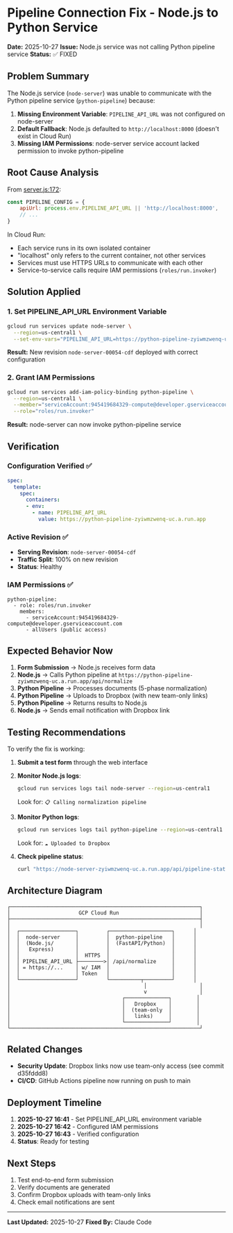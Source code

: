 # Pipeline Connection Fix - Node.js to Python Service

**Date:** 2025-10-27
**Issue:** Node.js service was not calling Python pipeline service
**Status:** ✅ FIXED

## Problem Summary

The Node.js service (`node-server`) was unable to communicate with the Python pipeline service (`python-pipeline`) because:

1. **Missing Environment Variable**: `PIPELINE_API_URL` was not configured on node-server
2. **Default Fallback**: Node.js defaulted to `http://localhost:8000` (doesn't exist in Cloud Run)
3. **Missing IAM Permissions**: node-server service account lacked permission to invoke python-pipeline

## Root Cause Analysis

From [server.js:172](server.js#L172):
```javascript
const PIPELINE_CONFIG = {
    apiUrl: process.env.PIPELINE_API_URL || 'http://localhost:8000',
    // ...
}
```

In Cloud Run:
- Each service runs in its own isolated container
- "localhost" only refers to the current container, not other services
- Services must use HTTPS URLs to communicate with each other
- Service-to-service calls require IAM permissions (`roles/run.invoker`)

## Solution Applied

### 1. Set PIPELINE_API_URL Environment Variable

```bash
gcloud run services update node-server \
  --region=us-central1 \
  --set-env-vars="PIPELINE_API_URL=https://python-pipeline-zyiwmzwenq-uc.a.run.app"
```

**Result:** New revision `node-server-00054-cdf` deployed with correct configuration

### 2. Grant IAM Permissions

```bash
gcloud run services add-iam-policy-binding python-pipeline \
  --region=us-central1 \
  --member="serviceAccount:945419684329-compute@developer.gserviceaccount.com" \
  --role="roles/run.invoker"
```

**Result:** node-server can now invoke python-pipeline service

## Verification

### Configuration Verified ✅

```yaml
spec:
  template:
    spec:
      containers:
      - env:
        - name: PIPELINE_API_URL
          value: https://python-pipeline-zyiwmzwenq-uc.a.run.app
```

### Active Revision ✅

- **Serving Revision**: `node-server-00054-cdf`
- **Traffic Split**: 100% on new revision
- **Status**: Healthy

### IAM Permissions ✅

```
python-pipeline:
  - role: roles/run.invoker
    members:
      - serviceAccount:945419684329-compute@developer.gserviceaccount.com
      - allUsers (public access)
```

## Expected Behavior Now

1. **Form Submission** → Node.js receives form data
2. **Node.js** → Calls Python pipeline at `https://python-pipeline-zyiwmzwenq-uc.a.run.app/api/normalize`
3. **Python Pipeline** → Processes documents (5-phase normalization)
4. **Python Pipeline** → Uploads to Dropbox (with new team-only links)
5. **Python Pipeline** → Returns results to Node.js
6. **Node.js** → Sends email notification with Dropbox link

## Testing Recommendations

To verify the fix is working:

1. **Submit a test form** through the web interface
2. **Monitor Node.js logs**:
   ```bash
   gcloud run services logs tail node-server --region=us-central1
   ```
   Look for: `📋 Calling normalization pipeline`

3. **Monitor Python logs**:
   ```bash
   gcloud run services logs tail python-pipeline --region=us-central1
   ```
   Look for: `☁️ Uploaded to Dropbox`

4. **Check pipeline status**:
   ```bash
   curl "https://node-server-zyiwmzwenq-uc.a.run.app/api/pipeline-status/[CASE_ID]"
   ```

## Architecture Diagram

```
┌─────────────────────────────────────────────────────────────┐
│                      GCP Cloud Run                          │
├─────────────────────────────────────────────────────────────┤
│                                                             │
│  ┌──────────────────┐         ┌────────────────────┐      │
│  │  node-server     │         │  python-pipeline   │      │
│  │  (Node.js/       │         │  (FastAPI/Python)  │      │
│  │   Express)       │         │                    │      │
│  │                  │  HTTPS  │                    │      │
│  │ PIPELINE_API_URL ├────────>│ /api/normalize     │      │
│  │ = https://...    │ w/ IAM  │                    │      │
│  │                  │ Token   │                    │      │
│  └──────────────────┘         └──────────┬─────────┘      │
│                                           │                 │
│                                           v                 │
│                                    ┌──────────────┐        │
│                                    │   Dropbox    │        │
│                                    │  (team-only  │        │
│                                    │   links)     │        │
│                                    └──────────────┘        │
└─────────────────────────────────────────────────────────────┘
```

## Related Changes

- **Security Update**: Dropbox links now use team-only access (see commit d35fddd8)
- **CI/CD**: GitHub Actions pipeline now running on push to main

## Deployment Timeline

1. **2025-10-27 16:41** - Set PIPELINE_API_URL environment variable
2. **2025-10-27 16:42** - Configured IAM permissions
3. **2025-10-27 16:43** - Verified configuration
4. **Status**: Ready for testing

## Next Steps

1. Test end-to-end form submission
2. Verify documents are generated
3. Confirm Dropbox uploads with team-only links
4. Check email notifications are sent

---

**Last Updated:** 2025-10-27
**Fixed By:** Claude Code
